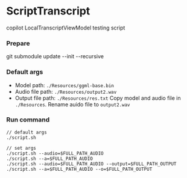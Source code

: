 # ScriptTranscript

copilot LocalTranscriptViewModel testing script

### Prepare
git submodule update --init --recursive

### Default args
+ Model path: `./Resources/ggml-base.bin`
+ Audio file path: `./Resources/output2.wav`
+ Output file path: `./Resources/res.txt`
Copy model and audio file in `./Resources`. Rename auido file to `output2.wav`

### Run command
```
// default args
./script.sh

// set args
./script.sh --audio=$FULL_PATH_AUDIO
./script.sh --a=$FULL_PATH_AUDIO
./script.sh --audio=$FULL_PATH_AUDIO --output=$FULL_PATH_OUTPUT
./script.sh --a=$FULL_PATH_AUDIO --o=$FULL_PATH_OUTPUT
```
